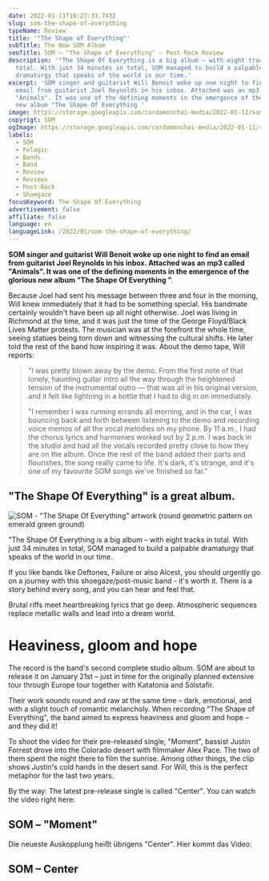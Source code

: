 ```yaml
---
date: 2022-01-11T16:27:33.743Z
slug: som-the-shape-of-everything
typeName: Review
title: '"The Shape of Everything"'
subTitle: The New SOM Album
seoTitle: SOM – "The Shape of Everything" – Post-Rock Review
description: '"The Shape Of Everything is a big album – with eight tracks in
  total. With just 34 minutes in total, SOM managed to build a palpable
  dramaturgy that speaks of the world in our time.'
excerpt: 'SOM singer and guitarist Will Benoit woke up one night to find an
  email from guitarist Joel Reynolds in his inbox. Attached was an mp3 called
  "Animals". It was one of the defining moments in the emergence of the glorious
  new album "The Shape Of Everything '
image: https://storage.googleapis.com/cardamonchai-media/2022-01-11/som-the-shape-of-everything-jpg-imagine-181818_2f2f36_1024_768/640.webp
copyrigt: SOM
ogImage: https://storage.googleapis.com/cardamonchai-media/2022-01-11/som-the-shape-of-everything-fb-png-imagine-181818_2f2f35_1200_628/640.webp
labels:
  - SOM
  - Pelagic
  - Bands
  - Band
  - Review
  - Reviews
  - Post-Rock
  - Shoegaze
focusKeyword: The Shape Of Everything
advertisement: false
affiliate: false
language: en
languageLink: /2022/01/som-the-shape-of-everything/
---
```

**SOM singer and guitarist Will Benoit woke up one night to find an email from guitarist Joel Reynolds in his inbox. Attached was an mp3 called "Animals". It was one of the defining moments in the emergence of the glorious new album "The Shape Of Everything "**.

Because Joel had sent his message between three and four in the morning, Will knew immediately that it had to be something special. His bandmate certainly wouldn't have been up all night otherwise. Joel was living in Richmond at the time, and it was just the time of the George Floyd/Black Lives Matter protests. The musician was at the forefront the whole time, seeing statues being torn down and witnessing the cultural shifts. He later told the rest of the band how inspiring it was. About the demo tape, Will reports:

> "I was pretty blown away by the demo. From the first note of that lonely, haunting guitar intro all the way through the heightened tension of the instrumental outro — that was all in his original version, and it felt like lightning in a bottle that I had to dig in on immediately.
>
> "I remember I was running errands all morning, and in the car, I was bouncing back and forth between listening to the demo and recording voice memos of all the vocal melodies on my phone. By 11 a.m., I had the chorus lyrics and harmonies worked out by 2 p.m. I was back in the studio and had all the vocals recorded pretty close to how they are on the album. Once the rest of the band added their parts and flourishes, the song really came to life. It's dark, it's strange, and it's one of my favourite SOM songs we've finished so far."

## "The Shape Of Everything" is a great album.

![SOM - "The Shape Of Everything" artwork (round geometric pattern on emerald green ground)](https://storage.googleapis.com/cardamonchai-media/2022-01-11/som-the-shape-of-everything-jpeg-imagine-182828_44675f_1500_1500/640.webp "SOM - \"The Shape Of Everything\"")

"The Shape Of Everything is a big album – with eight tracks in total. With just 34 minutes in total, SOM managed to build a palpable dramaturgy that speaks of the world in our time.

If you like bands like Deftones, Failure or also Alcest, you should urgently go on a journey with this shoegaze/post-music band - it's worth it. There is a story behind every song, and you can hear and feel that.

Brutal riffs meet heartbreaking lyrics that go deep. Atmospheric sequences replace metallic walls and lead into a dream world.

# Heaviness, gloom and hope

The record is the band's second complete studio album. SOM are about to release it on January 21st –  just in time for the originally planned extensive tour through Europe tour together with Katatonia and
Sólstafir.

Their work sounds round and raw at the same time – dark, emotional, and with a slight touch of romantic melancholy. When recording "The Shape of Everything", the band aimed to express heaviness and gloom and hope – and they did it!

To shoot the video for their pre-released single, "Moment", bassist Justin Forrest drove into the Colorado desert with filmmaker Alex Pace. The two of them spent the night there to film the sunrise. Among other things, the clip shows Justin's cold hands in the desert sand. For Will, this is the perfect metaphor for the last two years.

By the way: The latest pre-release single is called "Center". You can watch the video right here:

## SOM – "Moment"

<YouTube id="mmO8VBtBtfM&t=1s" />

Die neueste Auskopplung heißt übrigens "Center". Hier kommt das Video:

## SOM – Center

<YouTube id="d_NqLz-E1tk" />
